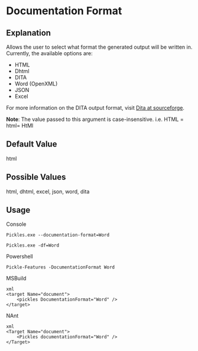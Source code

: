 # Documentation Format

## Explanation

Allows the user to select what format the generated output will be written in.  Currently, the available options are:

- HTML
- Dhtml
- DITA
- Word (OpenXML)
- JSON
- Excel

For more information on the DITA output format, visit [Dita at sourceforge](http://dita-ot.sourceforge.net/).

**Note**: The value passed to this argument is case-insensitive.  i.e. HTML = html= HtMl

## Default Value

html

## Possible Values

html, dhtml, excel, json, word, dita

## Usage

Console

	Pickles.exe --documentation-format=Word

	Pickles.exe -df=Word

Powershell

	Pickle-Features -DocumentationFormat Word

MSBuild

	xml
    <target Name="document">
        <pickles DocumentationFormat="Word" />
    </target>


NAnt

    xml
    <Target Name="document">
        <Pickles documentationFormat="Word" />
    </Target>
